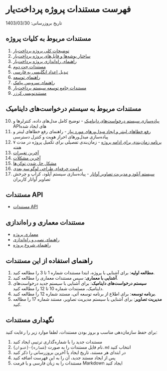 # فهرست مستندات پروژه پرداخت‌یار

تاریخ بروزرسانی: 1403/03/30

## مستندات مربوط به کلیات پروژه

1. [توضیحات کلی پروژه پرداخت‌یار](./01-About-proj.md)
2. [ساختار پوشه‌ها و فایل‌های پروژه پرداخت‌یار](./02-ساختار%20پوشه‌ها%20و%20فایل‌های%20پروژه%20پرداخت‌یار.md)
3. [راهنمای راه‌اندازی پروژه پرداخت‌یار](./03-راهنمای%20راه‌اندازی%20پروژه%20پرداخت‌یار.md)
4. [مستندات چت دوم](./04-مستندات%20چت%20دوم.md)
5. [تبدیل اعداد انگلیسی به فارسی](./05-DIGIT_CONVERSION.md)
6. [راهنمای توسعه](./06-DEVELOPMENT.md)
7. [راهنمای سرویس پیامک](./07-sms0098.md)
8. [مستندات جامع توسعه سیستم پرداخت‌یار](./08-%20مستندات%20جامع%20توسعه%20سیستم%20پرداخت‌یار.md)
9. [مستندنویسی کرزر](./09-مستندنویسی%20کرزر.md)

## مستندات مربوط به سیستم درخواست‌های داینامیک

10. [پیاده‌سازی سیستم درخواست‌های داینامیک](./10-پیاده‌سازی%20سیستم%20درخواست‌های%20داینامیک.md) - توضیح کامل مدل‌های داده، کنترلرها و API‌های ایجاد شده
11. [رفع خطاهای لینتر و ایجاد میدل‌ورهای مورد نیاز](./11-رفع%20خطاهای%20لینتر%20و%20ایجاد%20میدل‌ورها.md) - راهنمای رفع خطاهای لینتر و پیاده‌سازی میدل‌ورهای احراز هویت و کنترل دسترسی
12. [برنامه زمان‌بندی برای ادامه پروژه](./12-برنامه%20زمان‌بندی%20برای%20ادامه%20پروژه.md) - زمان‌بندی تفصیلی برای تکمیل پروژه در مدت ۷ هفته
13. [آخرین تغییرات](./13-latest-changes.md)
14. [آخرین مشکلات](./14-اخرین%20مشکلاتی%20که%20داریم.md)
15. [مشکل حل شدن توکن‌ها](./15-%20مشکل%20حل%20شدن%20توکن%20ها.md)
16. [پرامپت حرفه‌ای طراحی لوگو سه بعدی](./16-%20پرامپت%20حرفه%20ای%20طراحی%20لوگو%20سه%20بعدی.md)
17. [سیستم آپلود و مدیریت تصاویر آواتار](./17-سیستم%20آپلود%20و%20مدیریت%20تصاویر%20آواتار.md) - پیاده‌سازی سیستم آپلود، کراپ و چرخش تصاویر آواتار کاربران

## مستندات API

- [مستندات API](./api-docs.md)

## مستندات معماری و راه‌اندازی

- [معماری پروژه](./architecture.md)
- [راهنمای نصب و راه‌اندازی](./setup.md)
- [راهنمای شروع پروژه](../STARTUP.md)

## راهنمای استفاده از این مستندات

1. **مطالعه اولیه**: برای آشنایی با پروژه، ابتدا مستندات شماره 1 تا 3 را مطالعه کنید.
2. **آشنایی با معماری**: سپس مستندات معماری را مطالعه کنید.
3. **سیستم درخواست‌های داینامیک**: برای آشنایی با سیستم جدید درخواست‌های داینامیک، مستندات شماره 10 تا 12 را مطالعه کنید.
4. **برنامه توسعه**: برای اطلاع از برنامه توسعه آتی، مستند شماره 12 را مطالعه کنید.
5. **مدیریت تصاویر**: برای آشنایی با سیستم مدیریت تصاویر، مستند شماره 17 را مطالعه کنید.

## نگهداری مستندات

برای حفظ سازمان‌دهی مناسب و بروز بودن مستندات، لطفا موارد زیر را رعایت کنید:

1. مستندات جدید را با شماره‌گذاری ترتیبی ایجاد کنید
2. نام فایل مستندات را به صورت `{شماره}-{عنوان}.md` انتخاب کنید
3. در ابتدای هر مستند، تاریخ ایجاد یا آخرین بروزرسانی را ذکر کنید
4. پس از ایجاد مستند جدید، آن را به این فهرست اضافه کنید
5. مستندات را به زبان فارسی و با فرمت Markdown ایجاد کنید 